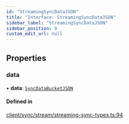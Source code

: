 ```yaml
---
id: "StreamingSyncDataJSON"
title: "Interface: StreamingSyncDataJSON"
sidebar_label: "StreamingSyncDataJSON"
sidebar_position: 0
custom_edit_url: null
---
```


## Properties

### data

• **data**: [`SyncDataBucketJSON`](../modules.md#syncdatabucketjson)

#### Defined in

[client/sync/stream/streaming-sync-types.ts:94](https://github.com/powersync-ja/powersync-react-native-sdk/blob/65a3c12/packages/powersync-sdk-common/src/client/sync/stream/streaming-sync-types.ts#L94)
